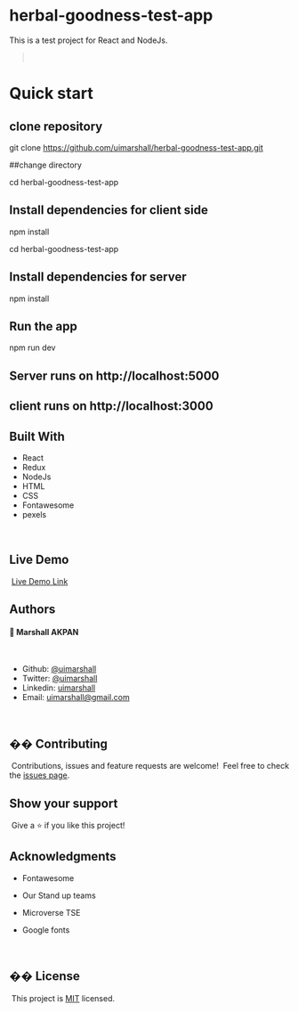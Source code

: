 # herbal-goodness-test-app


This is a test project for React and NodeJs.


> ​

# Quick start

## clone repository

git clone https://github.com/uimarshall/herbal-goodness-test-app.git

##change directory

cd herbal-goodness-test-app

## Install dependencies for client side

npm install

cd herbal-goodness-test-app

## Install dependencies for server

npm install

## Run the app

npm run dev

## Server runs on http://localhost:5000

## client runs on http://localhost:3000

## Built With

- React
- Redux
- NodeJs
- HTML
- CSS
- Fontawesome
- pexels

​

## Live Demo

​
[Live Demo Link](https://cocky-ride-482d06.netlify.app/)
​
​

## Authors

#### 👤 **Marshall AKPAN**

​

- Github: [@uimarshall](https://github.com/uimarshall)
- Twitter: [@uimarshall](https://twitter.com/uimarshall)
- Linkedin: [uimarshall](https://www.linkedin.com/in/marshall-akpan-19745526/)
- Email: uimarshall@gmail.com

​

## �� Contributing

​
Contributions, issues and feature requests are welcome!
​
Feel free to check the [issues page](https://github.com/haraphat01/newyorktimes/issues).
​

## Show your support

​
Give a ⭐️ if you like this project!
​

## Acknowledgments

- Fontawesome
- Our Stand up teams
- Microverse TSE
- Google fonts

  ​

## �� License

​
This project is [MIT](lic.url) licensed.
